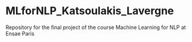 # MLforNLP_Katsoulakis_Lavergne
Repository for the final project of the course Machine Learning for NLP at Ensae Paris
